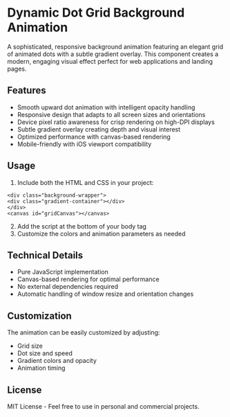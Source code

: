 # Dynamic Dot Grid Background Animation

A sophisticated, responsive background animation featuring an elegant grid of animated dots with a subtle gradient overlay. This component creates a modern, engaging visual effect perfect for web applications and landing pages.

## Features

- Smooth upward dot animation with intelligent opacity handling
- Responsive design that adapts to all screen sizes and orientations
- Device pixel ratio awareness for crisp rendering on high-DPI displays
- Subtle gradient overlay creating depth and visual interest
- Optimized performance with canvas-based rendering
- Mobile-friendly with iOS viewport compatibility

## Usage

1. Include both the HTML and CSS in your project:

```
<div class="background-wrapper">
<div class="gradient-container"></div>
</div>
<canvas id="gridCanvas"></canvas>
```

2. Add the script at the bottom of your body tag
3. Customize the colors and animation parameters as needed

## Technical Details

- Pure JavaScript implementation
- Canvas-based rendering for optimal performance
- No external dependencies required
- Automatic handling of window resize and orientation changes

## Customization

The animation can be easily customized by adjusting:
- Grid size
- Dot size and speed
- Gradient colors and opacity
- Animation timing

## License

MIT License - Feel free to use in personal and commercial projects.

